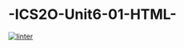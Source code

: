 # -ICS2O-Unit6-01-HTML-
[![linter](https://github.com/dylan-stepa/-ics2o-unit6-01-HTML-/workflows/linter/badge.svg)](https://github.com/marketplace/actions/super-linter)
